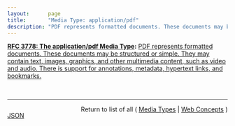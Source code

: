 ```yaml
---
layout:      page
title:       "Media Type: application/pdf"
description: "PDF represents formatted documents. These documents may be structured or simple. They may contain text, images, graphics, and other multimedia content, such as video and audio. There is support for annotations, metadata, hypertext links, and bookmarks."
---
```


**[RFC 3778: The application/pdf Media Type](/specs/IETF/RFC/3778 "PDF, the 'Portable Document Format', is a general document representation language that has been in use for document exchange on the Internet since 1993. This document provides an overview of the PDF format, explains the mechanisms for digital signatures and encryption within PDF files, and updates the media type registration of 'application/pdf'."):** [PDF represents formatted documents. These documents may be structured or simple. They may contain text, images, graphics, and other multimedia content, such as video and audio. There is support for annotations, metadata, hypertext links, and bookmarks.](http://tools.ietf.org/html/rfc3778#section-1 "Read documentation for Media Type &#34;application/pdf&#34;")

<br/>
<hr/>

<p style="float : left"><a href="application/pdf.json" title="JSON representing this particular Web Concept value">JSON</a></p>
<p style="text-align: right">Return to list of all ( <a href="../media-types">Media Types</a> | <a href="../">Web Concepts</a> )</p>
